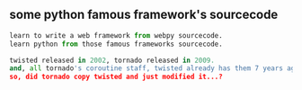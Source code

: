 ## some python famous framework's sourcecode

```python
learn to write a web framework from webpy sourcecode.
learn python from those famous frameworks sourcecode.
```

```python
twisted released in 2002, tornado released in 2009.
and, all tornado's coroutine staff, twisted already has them 7 years ago...
so, did tornado copy twisted and just modified it...?
```

